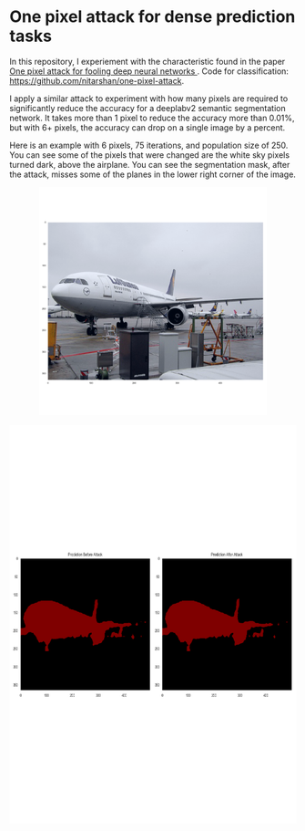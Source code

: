 # One pixel attack for dense prediction tasks 

In this repository, I experiement with the characteristic found in the paper [One pixel attack for fooling deep neural networks ](https://arxiv.org/abs/1710.08864). Code for classification: https://github.com/nitarshan/one-pixel-attack.

I apply a similar attack to experiment with how many pixels are required to significantly reduce the accuracy for a deeplabv2 semantic segmentation network. 
It takes more than 1 pixel to reduce the accuracy more than 0.01%, but with 6+ pixels, the accuracy can drop on a single image by a percent.

Here is an example with 6 pixels, 75 iterations, and population size of 250. You can see some of the pixels that were changed are the white sky pixels turned dark, above the airplane. You can see the segmentation mask, after the attack, misses some of the planes in the lower right corner of the image.

<p align="center">
  <img src="/experiments/num_pix = 6, iters=75, pop_size=250,img.png" height="400">
</p>

<p align="center">
  <img src="/experiments/num_pix = 6, iters=75, pop_size=250,seg.png" height="700">
</p>
